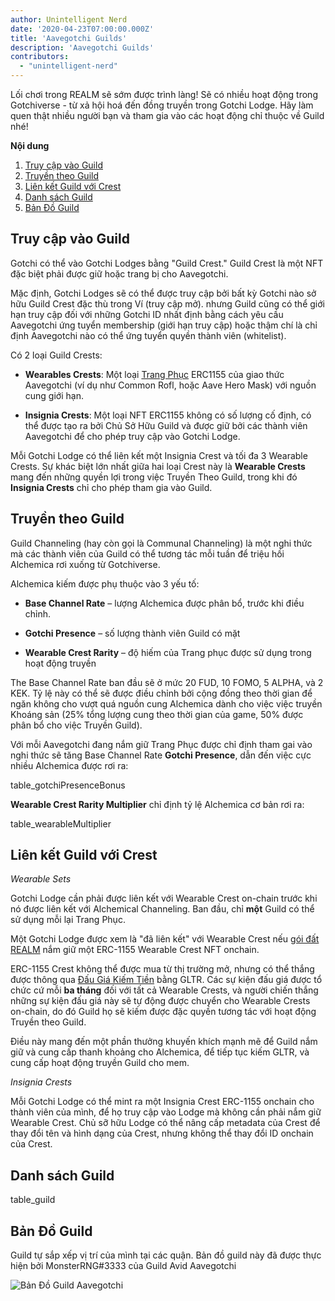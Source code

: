 ```yaml
---
author: Unintelligent Nerd
date: '2020-04-23T07:00:00.000Z'
title: 'Aavegotchi Guilds'
description: 'Aavegotchi Guilds'
contributors:
  - "unintelligent-nerd"
---
```


Lối chơi trong REALM sẽ sớm được trình làng! Sẽ có nhiều hoạt động trong Gotchiverse - từ xả hội hoá đến đồng truyền trong Gotchi Lodge. Hãy làm quen thật nhiều người bạn và tham gia vào các hoạt động chỉ thuộc về Guild nhé!

<div class="contentsBox">

**Nội dung**

<ol>
<li><a href=#accessing-a-guild>Truy cập vào Guild</a></li>
<li><a href=#guild-channeling>Truyền theo Guild</a></li>
<li><a href=#linking-your-guild-to-a-crest>Liên kết Guild với Crest</a></li>
<li><a href=#list-of-guilds>Danh sách Guild</a></li>
<li><a href=#guild-map>Bản Đồ Guild</a></li>
</ol>

</div>

## Truy cập vào Guild

Gotchi có thể vào Gotchi Lodges bằng "Guild Crest." Guild Crest là một NFT đặc biệt phải được giữ hoặc trang bị cho Aavegotchi.

Mặc định, Gotchi Lodges sẽ có thể được truy cập bởi bất kỳ Gotchi nào sở hữu Guild Crest đặc thù trong Ví (truy cập mở). nhưng Guild cũng có thể giới hạn truy cập đối với những Gotchi ID nhất định bằng cách yêu cầu Aavegotchi ứng tuyển membership (giới hạn truy cập) hoặc thậm chí là chỉ định Aavegotchi nào có thể ứng tuyển quyền thành viên (whitelist).

Có 2 loại Guild Crests:

* **Wearables Crests**: Một loại [Trang Phục](/wearables) ERC1155 của giao thức Aavegotchi (ví dụ như Common Rofl, hoặc Aave Hero Mask) với nguồn cung giới hạn.

* **Insignia Crests**: Một loại NFT ERC1155 không có số lượng cố định, có thể được tạo ra bởi Chủ Sở Hữu Guild và được giữ bởi các thành viên Aavegotchi để cho phép truy cập vào Gotchi Lodge.

Mỗi Gotchi Lodge có thể liên kết một Insignia Crest và tối đa 3 Wearable Crests. Sự khác biệt lớn nhất giữa hai loại Crest này là **Wearable Crests** mang đến những quyền lợi trong việc Truyền Theo Guild, trong khi đó **Insignia Crests** chỉ cho phép tham gia vào Guild.

## Truyền theo Guild

Guild Channeling (hay còn gọi là Communal Channeling) là một nghi thức mà các thành viên của Guild có thể tương tác mỗi tuần để triệu hồi Alchemica rơi xuống từ Gotchiverse.

Alchemica kiếm được phụ thuộc vào 3 yếu tố:

* **Base Channel Rate** – lượng Alchemica được phân bổ, trước khi điều chỉnh.

* **Gotchi Presence** – số lượng thành viên Guild có mặt

* **Wearable Crest Rarity** – độ hiếm của Trang phục được sử dụng trong hoạt động truyền

The Base Channel Rate ban đầu sẽ ở mức 20 FUD, 10 FOMO, 5 ALPHA, và 2 KEK. Tỷ lệ này có thể sẽ được điều chỉnh bởi cộng đồng theo thời gian để ngăn không cho vượt quá nguồn cung Alchemica dành cho việc việc truyền Khoáng sản (25% tổng lượng cung theo thời gian của game, 50% được phân bổ cho việc Truyền Guild).

Với mỗi Aavegotchi đang nắm giữ Trang Phục được chỉ định tham gai vào nghi thức sẽ tăng Base Channel Rate **Gotchi Presence**, dẫn đến việc cực nhiều Alchemica được rơi ra:

table_gotchiPresenceBonus

**Wearable Crest Rarity Multiplier** chỉ định tỷ lệ Alchemica cơ bản rơi ra:

table_wearableMultiplier

## Liên kết Guild với Crest

*Wearable Sets*

Gotchi Lodge cần phải được liên kết với Wearable Crest on-chain trước khi nó được liên kết với Alchemical Channeling. Ban đầu, chỉ **một** Guild có thể sử dụng mỗi lại Trang Phục.

Một Gotchi Lodge được xem là "đã liên kết" với Wearable Crest nếu [gói đất REALM](/gotchiverse#realm-parcel-sizes) nắm giữ một ERC-1155 Wearable Crest NFT onchain.

ERC-1155 Crest không thể được mua từ thị trường mở, nhưng có thể thắng được thông qua [Đấu Giá Kiếm Tiền](/aauction) bằng GLTR. Các sự kiện đấu giá được tổ chức cứ mỗi **ba tháng** đối với tất cả Wearable Crests, và người chiến thắng những sự kiện đấu giá này sẽ tự động được chuyển cho Wearable Crests on-chain, do đó Guild họ sẽ kiếm được đặc quyền tương tác với hoạt động Truyền theo Guild.

Điều này mang đến một phần thưởng khuyến khích mạnh mẽ để Guild nắm giữ và cung cấp thanh khoảng cho Alchemica, để tiếp tục kiếm GLTR, và cung cấp hoạt động truyền Guild cho mem.

*Insignia Crests*

Mỗi Gotchi Lodge có thể mint ra một Insignia Crest ERC-1155 onchain cho thành viên của mình, để họ truy cập vào Lodge mà không cần phải nắm giữ Wearable Crest. Chủ sỡ hữu Lodge có thể nâng cấp metadata của Crest để thay đổi tên và hình dạng của Crest, nhưng không thể thay đổi ID onchain của Crest.

## Danh sách Guild

table_guild

## Bản Đồ Guild

Guild tự sắp xếp vị trí của mình tại các quận. Bản đồ guild này đã được thực hiện bởi MonsterRNG#3333 của Guild Avid Aavegotchi

<img class="bodyImage" src="/guild/guild-map.jpg" alt="Bản Đồ Guild Aavegotchi" />